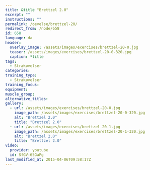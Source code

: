 ```yaml
---
title: &title "Brettzel 2.0"
excerpt: ""
instructions: ""
permalink: /oevelse/brettzel-20/
redirect_from: /node/658
id: 658
language: da
header:
  overlay_image: /assets/images/exercises/brettzel-20-0.jpg
  teaser: /assets/images/exercises/brettzel-20-0-320.jpg
  caption: *title
tags:
  - Strækøvelser
categories:
training_type: 
  - Strækøvelser
training_focus: 
equipment:
muscle_group:
alternative_titles:
gallery:
  - url: /assets/images/exercises/brettzel-20-0.jpg
    image_path: /assets/images/exercises/brettzel-20-0-320.jpg
    alt: "Brettzel 2.0"
    title: "Brettzel 2.0"
  - url: /assets/images/exercises/brettzel-20-1.jpg
    image_path: /assets/images/exercises/brettzel-20-1-320.jpg
    alt: "Brettzel 2.0"
    title: "Brettzel 2.0"
video:
  provider: youtube
  id: SfGV-65GaPg
last_modified_at: 2015-04-06T09:58:17Z
---
```



